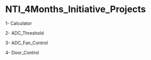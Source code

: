 # NTI_4Months_Initiative_Projects
1- Calculator 

2- ADC_Threshold

3- ADC_Fan_Control

4- Door_Control
